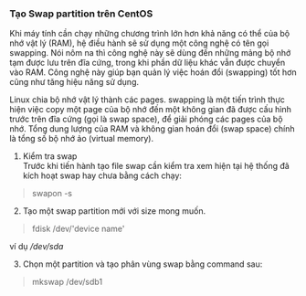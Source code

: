 ### Tạo Swap partition trên CentOS

Khi máy tính cần chạy những chương trình lớn hơn khả năng có thể của bộ nhớ vật lý (RAM), hệ điều hành sẽ sử dụng một công nghệ có tên gọi swapping.
Nói nôm na thì công nghệ này sẽ dùng đến những mảng bộ nhớ tạm được lưu trên đĩa cứng, trong khi phần dữ liệu khác vẫn được chuyển vào RAM.
Công nghệ này giúp bạn quản lý việc hoán đổi (swapping) tốt hơn cũng như tăng hiệu năng sử dụng.

Linux chia bộ nhớ vật lý thành các pages.
swapping là một tiến trình thực hiện việc copy một page của bộ nhớ đến một không gian đã được cấu hình trước trên đĩa cứng (gọi là swap space), để giải phóng các pages của bộ nhớ.
Tổng dung lượng của RAM và không gian hoán đổi (swap space) chính là tổng số bộ nhớ ảo (virtual memory).

1. Kiểm tra swap<br>
Trước khi tiến hành tạo file swap cần kiểm tra xem hiện tại hệ thống đã kích hoạt swap hay chưa bằng cách chạy:

>swapon -s



2. Tạo một swap partition mới với size mong muốn.
>fdisk /dev/'device name'

ví dụ */dev/sda*

3. Chọn một partition và tạo phân vùng swap bằng command sau:

>mkswap /dev/sdb1
